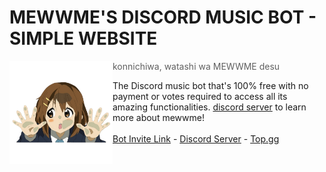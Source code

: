# MEWWME'S DISCORD MUSIC BOT - SIMPLE WEBSITE

<img src="./assets/img/avatar.png" width=165 align="left"/>

> konnichiwa, watashi wa MEWWME desu <br>

The Discord music bot that's 100% free with no payment or votes required to access all its amazing functionalities. [discord server](https://discord.gg/6EXgrmtkPX) to learn more about mewwme! <br><br>
[Bot Invite Link](https://discord.com/api/oauth2/authorize?client_id=928711702596423740&permissions=551940385840&response_type=code&redirect_uri=https%3A%2F%2Fdiscord.gg%2Fmewwme&scope=guilds.join+bot+applications.commands) - [Discord Server](https://discord.gg/6EXgrmtkPX) - [Top.gg](https://top.gg/user/361407102650109952)
<br>

